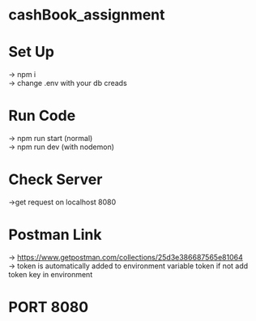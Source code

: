 # cashBook_assignment

# Set Up
-> npm i  
-> change .env with your db creads

# Run Code
-> npm run start (normal)  
-> npm run dev (with nodemon)

# Check Server
->get request on localhost 8080

# Postman Link
-> https://www.getpostman.com/collections/25d3e386687565e81064  
-> token is automatically added to environment variable token if not add token key in environment

# PORT 8080
